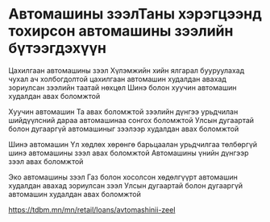 # Автомашины зээлТаны хэрэгцээнд тохирсон автомашины зээлийн бүтээгдэхүүн
Цахилгаан автомашины зээл
Хүлэмжийн хийн ялгарал бууруулахад чухал ач холбогдолтой цахилгаан автомашин худалдан авахад зориулсан зээлийн таатай нөхцөл
Шинэ болон хуучин автомашин худалдан авах боломжтой

Хуучин автомашин
Та авах боломжтой зээлийн дүнгээ урьдчилан шийдүүлсний дараа автомашинаа сонгох боломжтой
Улсын дугаартай болон дугааргүй автомашиныг зээлээр худалдан авах боломжтой

Шинэ автомашин
Үл хөдлөх хөрөнгө барьцаалан урьдчилгаа төлбөргүй шинэ автомашины зээл авах боломжтой
Автомашины үнийн дүнгээр зээл авах боломжтой

Эко автомашины зээл
Газ болон хосолсон хөдөлгүүрт автомашин худалдан авахад зориулсан зээл
Улсын дугаартай болон дугааргүй автомашин худалдан авах боломжтой

https://tdbm.mn/mn/retail/loans/avtomashinii-zeel

